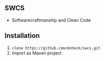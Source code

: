 ## SWCS

- Softwarecraftmanship and Clean Code

## Installation

1. `clone https://github.com/mnhock/swcs.git`
2. Import as Maven project
